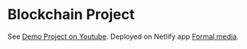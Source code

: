 # Blockchain Project

See [Demo Project on Youtube](https://youtu.be/1j1QnF63hHA).
Deployed on Netlify app [Formal media](https://formalmedia.netlify.app/).
